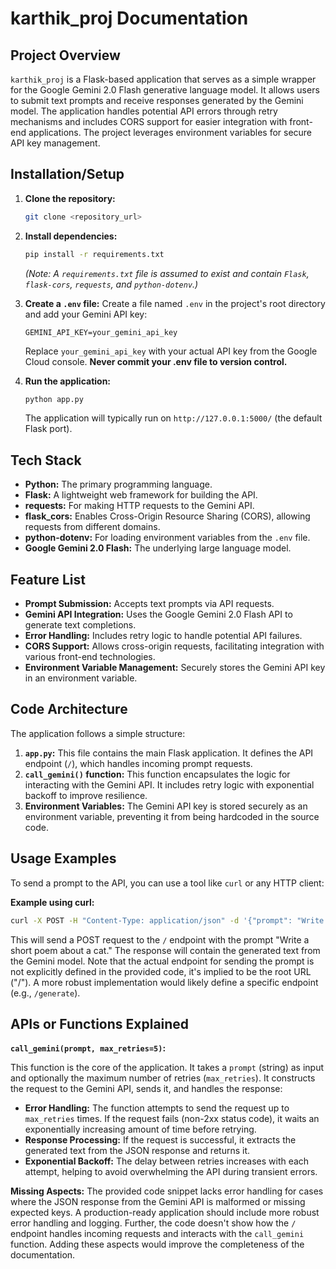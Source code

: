 # karthik_proj Documentation

## Project Overview

`karthik_proj` is a Flask-based application that serves as a simple wrapper for the Google Gemini 2.0 Flash generative language model.  It allows users to submit text prompts and receive responses generated by the Gemini model. The application handles potential API errors through retry mechanisms and includes CORS support for easier integration with front-end applications.  The project leverages environment variables for secure API key management.


## Installation/Setup

1. **Clone the repository:**
   ```bash
   git clone <repository_url>
   ```

2. **Install dependencies:**
   ```bash
   pip install -r requirements.txt
   ```
   *(Note:  A `requirements.txt` file is assumed to exist and contain `Flask`, `flask-cors`, `requests`, and `python-dotenv`.)*

3. **Create a `.env` file:** Create a file named `.env` in the project's root directory and add your Gemini API key:
   ```
   GEMINI_API_KEY=your_gemini_api_key
   ```
   Replace `your_gemini_api_key` with your actual API key from the Google Cloud console.  **Never commit your .env file to version control.**

4. **Run the application:**
   ```bash
   python app.py
   ```
   The application will typically run on `http://127.0.0.1:5000/` (the default Flask port).


## Tech Stack

* **Python:** The primary programming language.
* **Flask:** A lightweight web framework for building the API.
* **requests:**  For making HTTP requests to the Gemini API.
* **flask_cors:** Enables Cross-Origin Resource Sharing (CORS), allowing requests from different domains.
* **python-dotenv:** For loading environment variables from the `.env` file.
* **Google Gemini 2.0 Flash:** The underlying large language model.


## Feature List

* **Prompt Submission:** Accepts text prompts via API requests.
* **Gemini API Integration:**  Uses the Google Gemini 2.0 Flash API to generate text completions.
* **Error Handling:** Includes retry logic to handle potential API failures.
* **CORS Support:** Allows cross-origin requests, facilitating integration with various front-end technologies.
* **Environment Variable Management:** Securely stores the Gemini API key in an environment variable.


## Code Architecture

The application follows a simple structure:

1. **`app.py`:** This file contains the main Flask application. It defines the API endpoint (`/`), which handles incoming prompt requests.
2. **`call_gemini()` function:** This function encapsulates the logic for interacting with the Gemini API. It includes retry logic with exponential backoff to improve resilience.
3. **Environment Variables:** The Gemini API key is stored securely as an environment variable, preventing it from being hardcoded in the source code.


## Usage Examples

To send a prompt to the API, you can use a tool like `curl` or any HTTP client:


**Example using curl:**

```bash
curl -X POST -H "Content-Type: application/json" -d '{"prompt": "Write a short poem about a cat."}' http://127.0.0.1:5000/
```

This will send a POST request to the `/` endpoint with the prompt "Write a short poem about a cat."  The response will contain the generated text from the Gemini model.  Note that the actual endpoint for sending the prompt is not explicitly defined in the provided code, it's implied to be the root URL ("/").  A more robust implementation would likely define a specific endpoint (e.g., `/generate`).


## APIs or Functions Explained

**`call_gemini(prompt, max_retries=5)`:**

This function is the core of the application. It takes a `prompt` (string) as input and optionally the maximum number of retries (`max_retries`). It constructs the request to the Gemini API, sends it, and handles the response:

* **Error Handling:**  The function attempts to send the request up to `max_retries` times.  If the request fails (non-2xx status code), it waits an exponentially increasing amount of time before retrying.
* **Response Processing:** If the request is successful, it extracts the generated text from the JSON response and returns it.
* **Exponential Backoff:** The delay between retries increases with each attempt, helping to avoid overwhelming the API during transient errors.


**Missing Aspects:**  The provided code snippet lacks error handling for cases where the JSON response from the Gemini API is malformed or missing expected keys.  A production-ready application should include more robust error handling and logging.  Further,  the code doesn't show how the `/` endpoint handles incoming requests and interacts with the `call_gemini` function.  Adding these aspects would improve the completeness of the documentation.
